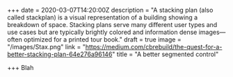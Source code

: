 +++
date = 2020-03-07T14:20:00Z
description = "A stacking plan (also called stackplan) is a visual representation of a building showing a breakdown of space. Stacking plans serve many different user types and use cases but are typically brightly colored and information dense images— often optimized for a printed tour book."
draft = true
image = "/images/Stax.png"
link = "https://medium.com/cbrebuild/the-quest-for-a-better-stacking-plan-64e276a96146"
title = "A better segmented control"

+++
Blah